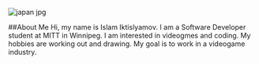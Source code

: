 ![japan jpg](https://user-images.githubusercontent.com/117209116/200056703-661f40f3-ff0d-4300-9caf-b62722daaaa7.jpg)

##About Me
Hi, my name is Islam Iktislyamov. I am a Software Developer student at MITT in Winnipeg. I am interested in videogmes and coding.
My hobbies are working out and drawing. My goal is to work in a videogame industry.

<!---
IslamIkt/IslamIkt is a ✨ special ✨ repository because its `README.md` (this file) appears on your GitHub profile.
You can click the Preview link to take a look at your changes.
--->
